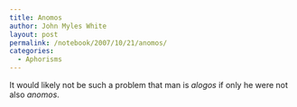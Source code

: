```yaml
---
title: Anomos
author: John Myles White
layout: post
permalink: /notebook/2007/10/21/anomos/
categories:
  - Aphorisms
---
```


It would likely not be such a problem that man is *alogos* if only he were not also *anomos*.
